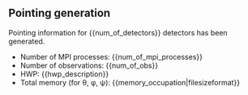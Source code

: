 ## Pointing generation

Pointing information for {{num_of_detectors}} detectors has been generated.

- Number of MPI processes: {{num_of_mpi_processes}}
- Number of observations: {{num_of_obs}}
- HWP: {{hwp_description}}
- Total memory (for θ, φ, ψ): {{memory_occupation|filesizeformat}}
